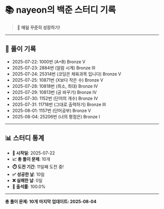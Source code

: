 # 📚 nayeon의 백준 스터디 기록

> 🎯 **매일 꾸준히 성장하기!**

---

## 📅 풀이 기록

- 2025-07-22: 1000번 (A+B) Bronze V
- 2025-07-23: 2884번 (알람 시계) Bronze III
- 2025-07-24: 25314번 (코딩은 체육과목 입니다) Bronze V
- 2025-07-25: 10871번 (X보다 작은 수) Bronze V
- 2025-07-28: 10818번 (최소, 최대) Bronze IV
- 2025-07-29: 10813번 (공 바꾸기) Bronze IV
- 2025-07-30: 1152번 (단어의 개수) Bronze IV
- 2025-07-31: 11718번 (그대로 출력하기) Bronze III
- 2025-08-01: 1157번 (단어공부) Bronze V
- 2025-08-04: 25206번 (너의 평점은) Bronze I

---

## 📊 스터디 통계

- **📅 시작일**: 2025-07-22
- **📈 총 풀이 문제**: 10개
- **⏱️ 도전 기간**: 11일째 도전 중!
- **✅ 성공한 날**: 10일
- **❌ 실패한 날**: 0일
- **🎯 출석률**: 100.0%

---

**총 풀이 문제: 10개**
**마지막 업데이트: 2025-08-04**
